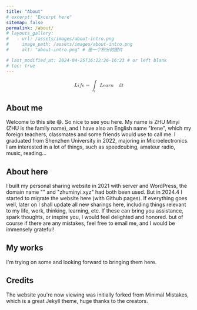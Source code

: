 ```yaml
---
title: "About"
# excerpt: "Excerpt here"
sitemap: false 
permalink: /about/
# layouts_gallery:
#   - url: /assets/images/about-intro.png
#     image_path: /assets/images/about-intro.png
#     alt: "about-intro.png" # 是一个积分的图片

# last_modified_at: 2024-04-25T16:22:26-16:23 # or left blank
# toc: true
---
```


<math xmlns="http://www.w3.org/1998/Math/MathML" display="block"><mi>L</mi><mi>i</mi><mi>f</mi><mi>e</mi><mo>=</mo><msub><mo data-mjx-texclass="OP">∫</mo><mrow><mi>t</mi></mrow></msub><mi>L</mi><mi>e</mi><mi>a</mi><mi>r</mi><mi>n</mi><mstyle scriptlevel="0"><mspace width="1em"></mspace></mstyle><mrow><mi mathvariant="normal">d</mi></mrow><mi>t</mi></math>

## About me
Welcome to this site :smile:. So nice to see you here. My name is ZHU Minyi (ZHU is the family name), and I have also an English name "Irene", which my foreign teachers, classmates and some friends would use to call me. I graduated from Shenzhen University in 2022, majoring in Microelectronics. I am interested in a lot of things, such as speedcubing, amateur radio, music, reading...

## About here
I built my personal sharing website in 2021 with server and WordPress, the domain name "" and "zhuminyi.xyz" had both been used. But in 2024.4 I started to migrate the website here (with Github pages). If everything goes well, later on I shall update all new sharings here, including things relevant to my life, work, thinking, learning, etc. If these can bring you assistance, spark thoughts, or inspire you, I would feel delighted and honored. but of course if there are any mistakes, feel free to email me, and I would be immensely grateful!

## My works
I'm trying on some and looking forward to bringing them here.


## Credits
The website you're now viewing was initially forked from Minimal Mistakes, which is a great Jekyll theme, huge thanks to the creators.

